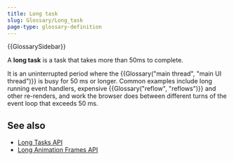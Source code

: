 ```yaml
---
title: Long task
slug: Glossary/Long_task
page-type: glossary-definition
---
```


{{GlossarySidebar}}

A **long task** is a task that takes more than 50ms to complete.

It is an uninterrupted period where the {{Glossary("main thread", "main UI thread")}} is busy for 50 ms or longer. Common examples include long running event handlers, expensive {{Glossary("reflow", "reflows")}} and other re-renders, and work the browser does between different turns of the event loop that exceeds 50 ms.

## See also

- [Long Tasks API](/en-US/docs/Web/API/PerformanceLongTaskTiming)
- [Long Animation Frames API](/en-US/docs/Web/API/Performance_API/Long_animation_frame_timing)
